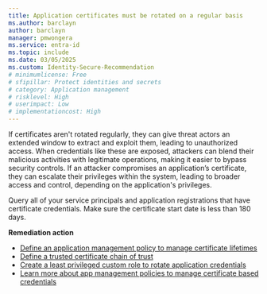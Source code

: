 ```yaml
---
title: Application certificates must be rotated on a regular basis
ms.author: barclayn
author: barclayn
manager: pmwongera
ms.service: entra-id
ms.topic: include
ms.date: 03/05/2025
ms.custom: Identity-Secure-Recommendation
# minimumlicense: Free
# sfipillar: Protect identities and secrets
# category: Application management
# risklevel: High
# userimpact: Low
# implementationcost: High
---
```

If certificates aren't rotated regularly, they can give threat actors an extended window to extract and exploit them, leading to unauthorized access. When credentials like these are exposed, attackers can blend their malicious activities with legitimate operations, making it easier to bypass security controls. If an attacker compromises an application’s certificate, they can escalate their privileges within the system, leading to broader access and control, depending on the application's privileges.

Query all of your service principals and application registrations that have certificate credentials. Make sure the certificate start date is less than 180 days.

**Remediation action**

- [Define an application management policy to manage certificate lifetimes](/graph/api/resources/applicationauthenticationmethodpolicy)
- [Define a trusted certificate chain of trust](/graph/api/resources/certificatebasedapplicationconfiguration)
- [Create a least privileged custom role to rotate application credentials](/entra/identity/role-based-access-control/custom-create) 
- [Learn more about app management policies to manage certificate based credentials](https://devblogs.microsoft.com/identity/app-management-policy/)
